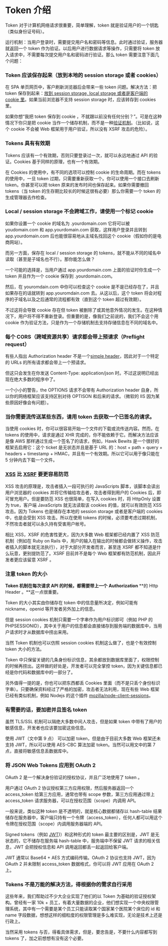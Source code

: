 # Token 介绍

Token 对于计算机网络请求很重要，简单理解，token 就是验证用户的一个钥匙（类似身份证号码）。

运行机制：当用户登录时，需要提交用户名和密码等信息。此时通过验证，服务器就返回一个 token 作为验证。以后用户进行数据请求等操作，只需要将 token 放入请求中，不需要每次提交用户名和密码进行验证。那么 token 需要注意下面几个问题：

### Token 应该保存起来（放到本地的 session storage 或者 cookies）

在 SPA 单页网页中，客户刷新浏览器后会带来一些 token 问题。解决方法：把 token 保存到起来：[放到 session storage, local storage 或者是客户端的 cookie 里](https://github.com/auth0/angular-token-auth/blob/master/auth.client.js#L31)。如果当前浏览器不支持 session storage 时，应该转存到 cookies 里。

如果你想“我把 token 保存到 cookie ，不就跟以前没有任何分别？”。可是在这种情况下你只是把 cookie 当作一个储存机制，而不是一种[验证机制](http://sitr.us/2011/08/26/cookies-are-bad-for-you.html)。（比如说，这个 cookie 不会被 Web 框架用于用户验证，所以没有 XSRF 攻击的危险）。

### Tokens 具有有效期

Tokens 应该有一个有效期，否则只要登录过一次，就可以永远地通过 API 的验证。Cookies 基于同样的原理，也有一个有效期。

在 Cookies 的使用中，有不同的选项可以控制 cookie 的生命周期。而在 tokens 的使用中，一旦 token 过期，只需要重新获取一个。你可以使用一个接口去刷新 token。你甚至可以把 token 原来的发布时间也保存起来。如果你需要撤回 tokens（当 token 的生存期比较长的时候这很有必要）那么你需要一个 token 的生成管理器去作检查。

### Local / session storage 不会跨域工作，请使用一个标记 cookie

如果你设置一个 cookie 的域名为 .yourdomain.com 它将可以被 youdomain.com 和 app.yourdomain.com 获取，这样用户登录并且转到 app.yourdomain.com 后也能很容易地从主域名找回这个 cookie（假如你的是电商网站）。

而另一方面，保存在 local / session storage 的 tokens，就不能从不同的域名中读取（甚至是子域名也不行）。那你能怎么做？

一个可能的选择是，当用户通过 app.yourdomain.com 上面的验证时你生成一个 token 并且作为一个 cookie 保存到 .yourdomain.com。

然后，在 youromdain.com 中你可以检查这个 cookie 是不是已经存在了，并且如果存在的话就转到 app.youromdain.com 去。从这以后，这个 token 将会对程序的子域名以及之后通常的流程都有效（直到这个 token 超过有效期）。

不过这将会导致 cookie 存在但 token 被删除了或其他意外情况的发生。在这种情况下，用户将不得不重新登录。但重要的是，像我们之前说的，我们不会这个用 cookie 作为验证方法，只是作为一个存储机制去支持存储信息在不同的域名中。

### 每个 CORS（跨域资源共享）请求都会带上预请求（Preflight request）

有些人指出 Authorization header 不是一个[simple header](http://www.w3.org/TR/cors/)，因此对于一个特定的 URLs 的所有请求都会带上一个预请求。

但这只会发生在你发送 Content-Type: application/json 时。不过这说明已经出现在绝大多数的程序中了。

一个小小的警告，the OPTIONS 请求不会带有 Authorization header 自身，所以你的网络框架应该支持区别对待 OPTISON 和后来的请求。（微软的 IIS 因为某些原因好像会有问题）。

### 当你需要流传送某些东西，请用 token 去获取一个已签名的请求。

当使用 cookies 时，你可以很容易开始一个文件的下载或流传送内容。然而，在 tokens 的使用中，请求是通过 XHR 完成的，你不能依赖于它。而解决方法应该是像 AWS 那样通过生成一个签名了的请求，例如，Hawk Bewits 是一个很好的框架去启用它：这个 ticket 是无状态并且是基于 URL 的：host + path + query + headers + timestamp + HMAC，并且有一个有效期。所以它可以用于像只能在 5 分钟内去下载一个文件。

### [XSS](http://baike.baidu.com/view/50325.htm) 比 [XSRF](http://baike.baidu.com/view/1609487.htm) 要更容易防范

XSS 攻击的原理是，攻击者插入一段可执行的 JavaScripts 脚本，该脚本会读出用户浏览器的 cookies 并将它传输给攻击者，攻击者得到用户的 Cookies 后，即可冒充用户。但是要防范 XSS 也很简单，在写入 cookies 时，将 HttpOnly 设置为 true，客户端 JavaScripts 就无法读取该 cookies 的值，就可以有效防范 XSS 攻击。因为 Tokens 也是储存在本地的 session storage 或者是客户端的 cookies 中，也是会受到 XSS 攻击。所以在使用 tokens 的时候，必须要考虑过期机制，不然攻击者就可以永久持有受害用户帐号。

相比 XSS，XSRF 的危害性更大，因为大多数 Web 框架都已经内置了 XSS 防范机制（例如在 Ruby on Rails 中，用户的输入在输出的时候都会做转义操作，攻击者插入的脚本就无法执行），对于大部分开发者而言，甚至连 XSRF 都不知道是什么玩意，更别提防范了。XSRF 目前并不是每个 Web 框架都有防范机制，因此开发者更应该留意 XSRF 。

### 注意 token 的大小

**Token 机制在每次请求 API 的时候，都需要带上一个** **Authorization** **的 Http Header 。**这一点很重要。

Token 的大小其实由你储存在 token 中的信息量所决定，例如可能有 nickname，openid 等开发者另外加上的信息。

但是 session cookies 机制只需要一个字串作为用户标识即可（例如 PHP 的 PHPSESSIONID），其中关于用户的信息都会直接储存到服务端的数据库中，当用户请求时才从数据库中捞出来用。

当然 Token 机制也可以仿照 session cookies 机制这么做了，也是个有效控制 token 大小的方法。

Token 中只保留关键的几条身份标识信息，其余都放到数据库里面了，权限控制的时候再捞出。这样做的好处是，开发者可以完全掌控 token，因为关键信息都已经是你代码和数据库中的一部分了。

另外值得一提的是，你也可以把东西都丢 Cookies 里面（而不是只丢个身份标识字串）。只要确保资料经过了严格的加密，攻击者无法利用，现在有些 Web 框架已经有类似机制，例如 Nodejs 的这个插件 [mozilla/node-client-sessions](https://github.com/mozilla/node-client-sessions)。

### 有需要的话，要加密并且签名 token

虽然 TLS/SSL 机制可以隔绝大多数中间人攻击，但是如果 token 中带有了用户的敏感信息，开发者也应该要加密这些信息。

使用 JWT（文中第 9 点） 可以加密 token，但是由于目前大多数 Web 框架还未支持 JWT，所以可以使用 AES-CBC 算法加密 token。当然可以用文中的第 7 点，直接将敏感信息丢数据库中。

### 将 JSON Web Tokens 应用到 OAuth 2

OAuth 2 是一个解决身份验证的授权协议，并且广泛地使用了 token 。

用户通过 OAuth 2 协议授权第三方应用权限，然后服务器返回一个 access_token 给第三方应用，通常也带有 scope 参数，第三方应用通过带上 access_token 请求服务器，可以在授权范围（scope）内调用 API。

一般来说，类似这种 token 是不透明的，就是核心数据都储存以 hash-table 结果储存在服务器中，客户端只持有一个令牌（access_token），任何人都可以用这个令牌在授权范围（scope）内调用服务器端的 API。

Signed tokens（例如 [JWT](http://jwt.io/))）和这种形式的 token 最主要的区别是，JWT 是无状态的，它不储存在服务端 hash-table 中，服务端中不保留 JWT 请求的相关信息，JWT 会把授权信息和 API 调用返回都丢一起返回给客户端。

JWT 通常以 Base64 + AES 方式编码传输。OAuth 2 协议也支持 JWT，因为 OAuth 2 并未限制 access_token 数据格式，你可以将 JWT 应用在 OAuth 2 上。

### Tokens 不是万能的解决方法，得根据你的需求自行采用

这些年来，我们帮助过不少大企业实现了他们的以 Token 为基础的验证授权架构。曾经有一家 10k + 员工，有着大量数据的企业，他们想实现一个中央权限管理系统，其中有一个需要是某个员工只能读取某个国家某个医院某个床位的 id 和 name 字段数据，想想这样的细粒度的权限管理是多么难实现，无论是技术上还是行政上。

当然采用 tokens 与否，得看具体需求，但是，要忠告是，不要什么内容都写到 tokens 了，加之前想想有没有这个必要。
